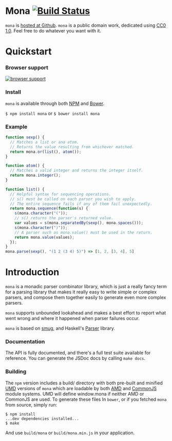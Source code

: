 # Mona [![Build Status](https://travis-ci.org/sykopomp/mona.png)](https://travis-ci.org/sykopomp/mona)

`mona` is
[hosted at Github](http://github.com/sykopomp/mona). `mona` is a
public domain work, dedicated using
[CC0 1.0](https://creativecommons.org/publicdomain/zero/1.0/). Feel
free to do whatever you want with it.

# Quickstart

### Browser support

[![browser support](http://ci.testling.com/sykopomp/mona.png)](http://ci.testling.com/sykopomp/genfun.js)

### Install

`mona` is available through both [NPM](http://npmjs.org) and
[Bower](http://bower.io).

`$ npm install mona`
or
`$ bower install mona`

### Example

```javascript
function sexp() {
  // Matches a list or ana atom.
  // Returns the value resulting from whichever matched.
  return mona.or(list(), atom());
}

function atom() {
  // Matches a valid integer and returns the integer itself.
  return mona.integer();
}

function list() {
  // Helpful syntax for sequencing operations.
  // s() must be called on each parser you wish to apply.
  // The entire sequence fails if any of them fail unexpectedly.
  return mona.sequence(function(s) {
    s(mona.character("("));
    // s() returns the parser's returned value.
    var values = s(mona.separatedBy(sexp(), mona.spaces()));
    s(mona.character(")"));
    // A parser such as mona.value() must be used in the return.
    return mona.value(values);
  });
}
mona.parse(sexp(), "(1 2 (3 4) 5)") => [1, 2, [3, 4], 5]
```

# Introduction

`mona` is a monadic parser combinator library, which is just a really fancy
term for a parsing library that makes it really easy to write simple or
complex parsers, and compose them together easily to generate even more
complex parsers.

`mona` supports unbounded lookahead and makes a best effort to report what went
wrong and where it happened when parser failures occur.

`mona` is based on [smug](https://github.com/drewc/smug), and Haskell's
[Parser](http://www.haskell.org/haskellwiki/Parsec) library.

### Documentation

The API is fully documented, and there's a full test suite available for
reference. You can generate the JSDoc docs by calling `make docs`.

### Building

The `npm` version includes a build/ directory with both pre-built and
minified [UMD](https://github.com/umdjs/umd) versions of `mona` which
are loadable by both [AMD](http://requirejs.org/docs/whyamd.html) and
[CommonJS](http://www.commonjs.org/) module systems. UMD will define
window.mona if neither AMD or CommonJS are used. To generate these files
In `bower`, or if you fetched `mona` from source, simply run:

```
$ npm install
...dev dependencies installed...
$ make
```

And use `build/mona` or `build/mona.min.js` in your application.
